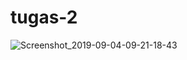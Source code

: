 # tugas-2
![Screenshot_2019-09-04-09-21-18-43](https://user-images.githubusercontent.com/52729176/64221463-2edd2680-cef7-11e9-8cca-b771b52ff1bc.png)
